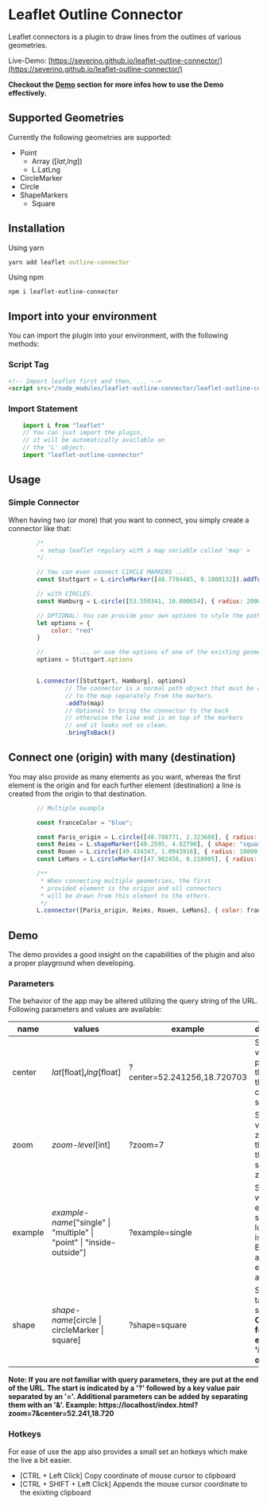 # Leaflet Outline Connector

Leaflet connectors is a plugin to draw lines from the outlines of various geometries.

Live-Demo: [https://severino.github.io/leaflet-outline-connector/](https://severino.github.io/leaflet-outline-connector/)

**Checkout the [Demo](#demo) section for more infos how to use the Demo effectively.**

## Supported Geometries

Currently the following geometries are supported:

+ Point 
    + Array ([_lat_,_lng_])
    + L.LatLng
+ CircleMarker
+ Circle
+ ShapeMarkers
    + Square

## Installation

Using yarn
```cmd
yarn add leaflet-outline-connector
```

Using npm
```
npm i leaflet-outline-connector
```

## Import into your environment

You can import the plugin into your environment,
with the following methods:

### Script Tag

```HTML
<!-- Import leaflet first and then, ... -->
<script src="/node_modules/leaflet-outline-connector/leaflet-outline-connector.js"></script>
```

### Import Statement
```js
    import L from "leaflet"
    // You can just import the plugin,
    // it will be automatically available on 
    // the 'L' object.
    import "leaflet-outline-connector"
```

## Usage

### Simple Connector

When having two (or more) that you want to connect, you 
simply create a connector like that:

```js
        /*
         < setup leaflet regulary with a map variable called 'map' > 
        */

        // You can even connect CIRCLE MARKERS ...
        const Stuttgart = L.circleMarker([48.7784485, 9.1800132]).addTo(map);

        // with CIRCLES.
        const Hamburg = L.circle([53.550341, 10.000654], { radius: 20000}).addTo(map);

        // OPTIONAL: You can provide your own options to style the path...
        let options = {
            color: "red"
        }

        //          ... or use the options of one of the existing geometries.
        options = Stuttgart.options


        L.connector([Stuttgart, Hamburg], options)
                // The connector is a normal path object that must be added
                // to the map separately from the markers.
                .addTo(map)
                // Optional to bring the connector to the back
                // otherwise the line end is on top of the markers
                // and it looks not so clean.
                .bringToBack()
```

## Connect one (origin) with many (destination)

You may also provide as many elements as you want, whereas the first element is the origin and for each further element (destination) a line is created from the origin to that destination. 

```js
        // Multiple example

        const franceColor = "blue";

        const Paris_origin = L.circle([48.788771, 2.323608], { radius: 30000, fill: false, color: franceColor }).addTo(map);
        const Reims = L.shapeMarker([49.2595, 4.02798], { shape: "square", radius: 10, fill: false, color: franceColor }).addTo(map);
        const Rouen = L.circle([49.434347, 1.0943916], { radius: 10000, fill: false, color: franceColor }).addTo(map);
        const LeMans = L.circleMarker([47.982456, 0.218905], { radius: 10, fill: false, color: franceColor }).addTo(map);

        /**
         * When connecting multiple geometries, the first 
         * provided element is the origin and all connectors
         * will be drawn from this element to the others.
         */
        L.connector([Paris_origin, Reims, Rouen, LeMans], { color: franceColor }).addTo(map);
```

<h2 id="demo">Demo</h2>

The demo provides a good insight on the capabilities of the plugin and also
a proper playground when developing. 

### Parameters

The behavior of the app may be altered utilizing the query string of the URL.
Following parameters and values are available:

| name | values | example | description | 
| --- | --- | --- | --- |
| center | _lat_[float]**,**_lng_[float] | ?center=52.241256,18.720703 | Sets the viewport position on the map to the coodinates specified. |
| zoom | _zoom-level_[int] | ?zoom=7 | Sets the viewport zoom on the map to the specified zoom level |
| example | _example-name_["single" \| "multiple" \| "point" \| "inside-outside"] | ?example=single | Specifies which example should be loaded in isolation. By default all examples are loaded |
| shape | _shape-name_[circle \| circleMarker \| square] | ?shape=square | Sets a target shape. **Only works for the example 'inside-out'**

**Note: If you are not familiar with query parameters, they are put at the end of the URL. The start is indicated by a '?' followed by a key value pair separated by an '='. Additional parameters can be added by separating them with an '&'.
Example: https://localhost/index.html?zoom=7&center=52.241,18.720**

### Hotkeys

For ease of use the app also provides a small set an hotkeys which make the live a bit easier.

+ [CTRL + Left Click] Copy coordinate of mouse cursor to clipboard
+ [CTRL + SHIFT + Left Click] Appends the mouse cursor coordinate to the exixting clipboard